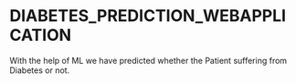 # DIABETES_PREDICTION_WEBAPPLICATION
With the help of ML we have predicted whether the Patient suffering from Diabetes or not.
